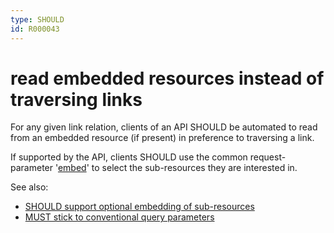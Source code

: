```yaml
---
type: SHOULD
id: R000043
---
```


# read embedded resources instead of traversing links

For any given link relation, clients of an API SHOULD be automated to read from an embedded resource (if present) in
preference to traversing a link.

If supported by the API, clients SHOULD use the common request-parameter
'[embed](./1120_must-stick-to-conventional-query-parameters.md)' to select the sub-resources they are interested in.

See also:

- [SHOULD support optional embedding of sub-resources](./3010_should-support-optional-embedding-of-sub-resources.md)
- [MUST stick to conventional query parameters](./1120_must-stick-to-conventional-query-parameters.md)
